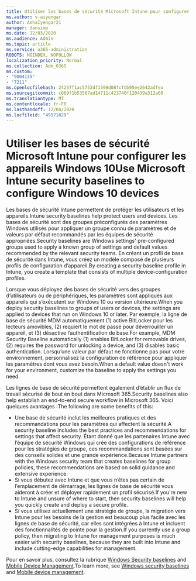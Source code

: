 ```yaml
---
title: Utiliser les bases de sécurité Microsoft Intune pour configurer les appareils Windows 10
ms.author: v-aiyengar
author: AshaIyengar21
manager: dansimp
ms.date: 12/03/2020
ms.audience: Admin
ms.topic: article
ms.service: o365-administration
ROBOTS: NOINDEX, NOFOLLOW
localization_priority: Normal
ms.collection: Adm_O365
ms.custom:
- "9004135"
- "7211"
ms.openlocfilehash: 24257f1ac5752df1598d08fcfdb95ee2642adfea
ms.sourcegitcommit: c069f1b53567ad14711c423740f120439a312a60
ms.translationtype: MT
ms.contentlocale: fr-FR
ms.lasthandoff: 12/04/2020
ms.locfileid: "49571829"
---
```

# <a name="use-microsoft-intune-security-baselines-to-configure-windows-10-devices"></a><span data-ttu-id="f2bb1-102">Utiliser les bases de sécurité Microsoft Intune pour configurer les appareils Windows 10</span><span class="sxs-lookup"><span data-stu-id="f2bb1-102">Use Microsoft Intune security baselines to configure Windows 10 devices</span></span>

<span data-ttu-id="f2bb1-103">Les bases de sécurité Intune permettent de protéger les utilisateurs et les appareils.</span><span class="sxs-lookup"><span data-stu-id="f2bb1-103">Intune security baselines help protect users and devices.</span></span> <span data-ttu-id="f2bb1-104">Les bases de sécurité sont des groupes préconfigurés des paramètres Windows utilisés pour appliquer un groupe connu de paramètres et de valeurs par défaut recommandés par les équipes de sécurité appropriées.</span><span class="sxs-lookup"><span data-stu-id="f2bb1-104">Security baselines are Windows settings' pre-configured groups used to apply a known group of settings and default values recommended by the relevant security teams.</span></span> <span data-ttu-id="f2bb1-105">En créant un profil de base de sécurité dans Intune, vous créez un modèle composé de plusieurs profils de configuration d’appareil.</span><span class="sxs-lookup"><span data-stu-id="f2bb1-105">By creating a security baseline profile in Intune, you create a template that consists of multiple device-configuration profiles.</span></span>

<span data-ttu-id="f2bb1-106">Lorsque vous déployez des bases de sécurité vers des groupes d’utilisateurs ou de périphériques, les paramètres sont appliqués aux appareils qui s’exécutent sur Windows 10 ou version ultérieure.</span><span class="sxs-lookup"><span data-stu-id="f2bb1-106">When you deploy security baselines to groups of users or devices, the settings are applied to devices that run on Windows 10 or later.</span></span> <span data-ttu-id="f2bb1-107">Par exemple, la ligne de base de sécurité MDM automatiquement (1) active BitLocker pour les lecteurs amovibles, (2) requiert le mot de passe pour déverrouiller un appareil, et (3) désactive l’authentification de base.</span><span class="sxs-lookup"><span data-stu-id="f2bb1-107">For example, MDM Security Baseline automatically (1) enables BitLocker for removable drives, (2) requires the password for unlocking a device, and (3) disables basic authentication.</span></span> <span data-ttu-id="f2bb1-108">Lorsqu’une valeur par défaut ne fonctionne pas pour votre environnement, personnalisez la configuration de référence pour appliquer les paramètres dont vous avez besoin.</span><span class="sxs-lookup"><span data-stu-id="f2bb1-108">When a default value doesn't work for your environment, customize the baseline to apply the settings you need.</span></span>

<span data-ttu-id="f2bb1-109">Les lignes de base de sécurité permettent également d’établir un flux de travail sécurisé de bout en bout dans Microsoft 365.</span><span class="sxs-lookup"><span data-stu-id="f2bb1-109">Security baselines also help establish an end-to-end secure workflow in Microsoft 365.</span></span> <span data-ttu-id="f2bb1-110">Voici quelques avantages :</span><span class="sxs-lookup"><span data-stu-id="f2bb1-110">The following are some benefits of this:</span></span>

- <span data-ttu-id="f2bb1-111">Une base de sécurité inclut les meilleures pratiques et des recommandations pour les paramètres qui affectent la sécurité.</span><span class="sxs-lookup"><span data-stu-id="f2bb1-111">A security baseline includes the best practices and recommendations for settings that affect security.</span></span> <span data-ttu-id="f2bb1-112">Étant donné que les partenaires Intune avec l’équipe de sécurité Windows qui crée des configurations de référence pour les stratégies de groupe, ces recommandations sont basées sur des conseils solides et une grande expérience.</span><span class="sxs-lookup"><span data-stu-id="f2bb1-112">Because Intune partners with the Windows security team that creates baselines for group policies, these recommendations are based on solid guidance and extensive experience.</span></span>
- <span data-ttu-id="f2bb1-113">Si vous débutez avec Intune et que vous n’êtes pas certain de l’emplacement de démarrage, les lignes de base de sécurité vous aideront à créer et déployer rapidement un profil sécurisé.</span><span class="sxs-lookup"><span data-stu-id="f2bb1-113">If you're new to Intune and unsure of where to start, then security baselines will help you quickly create and deploy a secure profile.</span></span>
- <span data-ttu-id="f2bb1-114">Si vous utilisez actuellement une stratégie de groupe, la migration vers Intune pour les besoins de la gestion est beaucoup plus facile avec les lignes de base de sécurité, car elles sont intégrées à Intune et incluent des fonctionnalités de pointe pour la gestion.</span><span class="sxs-lookup"><span data-stu-id="f2bb1-114">If you currently use a group policy, then migrating to Intune for management purposes is much easier with security baselines, because they are built into Intune and include cutting-edge capabilities for management.</span></span>

<span data-ttu-id="f2bb1-115">Pour en savoir plus, consultez la rubrique [Windows Security baselines](https://go.microsoft.com/fwlink/?linkid=2141503) and [Mobile Device Management](https://go.microsoft.com/fwlink/?linkid=2141701).</span><span class="sxs-lookup"><span data-stu-id="f2bb1-115">To learn more, see [Windows security baselines](https://go.microsoft.com/fwlink/?linkid=2141503) and [Mobile device management](https://go.microsoft.com/fwlink/?linkid=2141701).</span></span>